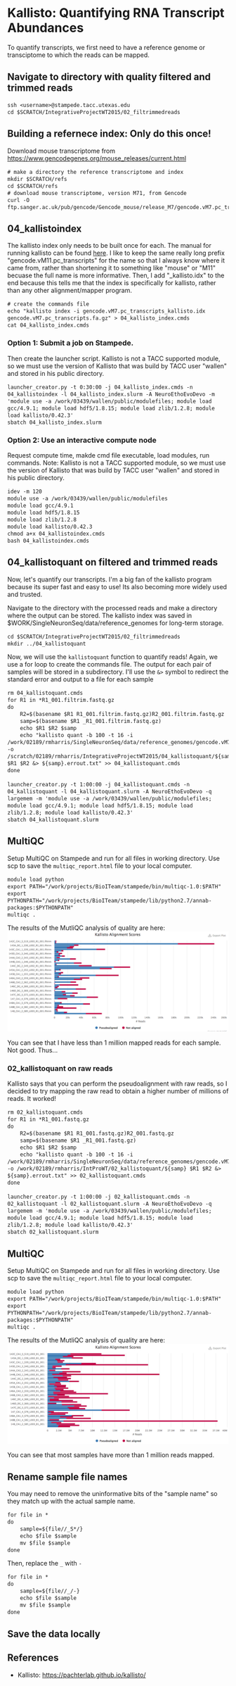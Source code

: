 # Kallisto: Quantifying RNA Transcript Abundances

To quantify transcripts, we first need to have a reference genome or transciptome to which the reads can be mapped. 

## Navigate to directory with quality filtered and trimmed reads

~~~ {.bash}
ssh <username>@stampede.tacc.utexas.edu
cd $SCRATCH/IntegrativeProjectWT2015/02_filtrimmedreads
~~~

## Building a refernece index: Only do this once!


Download mouse transcriptome from https://www.gencodegenes.org/mouse_releases/current.html

~~~ {.bash}
# make a directory the reference transcriptome and index
mkdir $SCRATCH/refs
cd $SCRATCH/refs
# download mouse transcriptome, version M71, from Gencode
curl -O ftp.sanger.ac.uk/pub/gencode/Gencode_mouse/release_M7/gencode.vM7.pc_transcripts.fa.gz
~~~

## 04_kallistoindex

The kallisto index only needs to be built once for each. The manual for running kallisto can be found [here](https://pachterlab.github.io/kallisto/manual). I like to keep the same really long prefix "gencode.vM11.pc_transcripts" for the name so that I always know where it came from, rather than shortening it to something like "mouse" or "M11" becuase the full name is more informative. Then, I add "_kallisto.idx" to the end because this tells me that the index is specifically for kallisto, rather than any other alignment/mapper program.

~~~ {.bash}
# create the commands file
echo "kallisto index -i gencode.vM7.pc_transcripts_kallisto.idx gencode.vM7.pc_transcripts.fa.gz" > 04_kallisto_index.cmds
cat 04_kallisto_index.cmds
~~~

### Option 1: Submit a job on Stampede.
Then create the launcher script. Kallisto is not a TACC supported module, so we must use the version of Kallisto that was build by TACC user "wallen" and stored in his public directory. 

~~~ {.bash}
launcher_creator.py -t 0:30:00 -j 04_kallisto_index.cmds -n 04_kallistoindex -l 04_kallisto_index.slurm -A NeuroEthoEvoDevo -m 'module use -a /work/03439/wallen/public/modulefiles; module load gcc/4.9.1; module load hdf5/1.8.15; module load zlib/1.2.8; module load kallisto/0.42.3'
sbatch 04_kallisto_index.slurm
~~~

### Option 2: Use an interactive compute node
Request compute time, makde cmd file executable, load modules, run commands. Note: Kallisto is not a TACC supported module, so we must use the version of Kallisto that was build by TACC user "wallen" and stored in his public directory.

~~~ {.bash}
idev -m 120
module use -a /work/03439/wallen/public/modulefiles
module load gcc/4.9.1
module load hdf5/1.8.15
module load zlib/1.2.8
module load kallisto/0.42.3
chmod a+x 04_kallistoindex.cmds
bash 04_kallistoindex.cmds
~~~


## 04_kallistoquant on filtered and trimmed reads

Now, let's quantify our transcripts. I'm a big fan of the kallisto program because its super fast and easy to use! Its also becoming more widely used and trusted.

Navigate to the directory with the processed reads and make a directory where the output can be stored. The kallisto index was saved in $WORK/SingleNeuronSeq/data/reference_genomes for long-term storage.

~~~ {.bash}
cd $SCRATCH/IntegrativeProjectWT2015/02_filtrimmedreads
mkdir ../04_kallistoquant
~~~

Now, we will use the `kallistoquant` function to quantify reads! Again, we use a for loop to create the commands file. The output for each pair of samples will be stored in a subdirectory. I'll use the `&>` symbol to redirect the standard error and output to a file for each sample


~~~{.bash}
rm 04_kallistoquant.cmds
for R1 in *R1_001.filtrim.fastq.gz
do
    R2=$(basename $R1 R1_001.filtrim.fastq.gz)R2_001.filtrim.fastq.gz
    samp=$(basename $R1 _R1_001.filtrim.fastq.gz)
    echo $R1 $R2 $samp
    echo "kallisto quant -b 100 -t 16 -i /work/02189/rmharris/SingleNeuronSeq/data/reference_genomes/gencode.vM7.transcripts.idx -o /scratch/02189/rmharris/IntegrativeProjectWT2015/04_kallistoquant/${samp} $R1 $R2 &> ${samp}.errout.txt" >> 04_kallistoquant.cmds
done

launcher_creator.py -t 1:00:00 -j 04_kallistoquant.cmds -n 04_kallistoquant -l 04_kallistoquant.slurm -A NeuroEthoEvoDevo -q largemem -m 'module use -a /work/03439/wallen/public/modulefiles; module load gcc/4.9.1; module load hdf5/1.8.15; module load zlib/1.2.8; module load kallisto/0.42.3'
sbatch 04_kallistoquant.slurm
~~~

## MultiQC

Setup MultiQC on Stampede and run for all files in working directory. Use scp to save the `multiqc_report.html` file to your local computer.

~~~ {.bash}
module load python
export PATH="/work/projects/BioITeam/stampede/bin/multiqc-1.0:$PATH"
export PYTHONPATH="/work/projects/BioITeam/stampede/lib/python2.7/annab-packages:$PYTHONPATH"
multiqc .
~~~

The results of the MutliQC analysis of quality are here:
![](../figures/02g_MultiQC/multiqc_report_04.png)

You can see that I have less than 1 million mapped reads for each sample. Not good. Thus...


### 02_kallistoquant on raw reads

Kallisto says that you can perform the pseudoalignment with raw reads, so I decided to try mapping the raw read to obtain a higher number of millions of reads. It worked!

~~~{.bash}
rm 02_kallistoquant.cmds
for R1 in *R1_001.fastq.gz
do
    R2=$(basename $R1 R1_001.fastq.gz)R2_001.fastq.gz
    samp=$(basename $R1 _R1_001.fastq.gz)
    echo $R1 $R2 $samp
    echo "kallisto quant -b 100 -t 16 -i /work/02189/rmharris/SingleNeuronSeq/data/reference_genomes/gencode.vM7.transcripts.idx -o /work/02189/rmharris/IntProWT/02_kallistoquant/${samp} $R1 $R2 &> ${samp}.errout.txt" >> 02_kallistoquant.cmds
done

launcher_creator.py -t 1:00:00 -j 02_kallistoquant.cmds -n 02_kallistoquant -l 02_kallistoquant.slurm -A NeuroEthoEvoDevo -q largemem -m 'module use -a /work/03439/wallen/public/modulefiles; module load gcc/4.9.1; module load hdf5/1.8.15; module load zlib/1.2.8; module load kallisto/0.42.3'
sbatch 02_kallistoquant.slurm
~~~

## MultiQC

Setup MultiQC on Stampede and run for all files in working directory. Use scp to save the `multiqc_report.html` file to your local computer. 

~~~ {.bash}
module load python
export PATH="/work/projects/BioITeam/stampede/bin/multiqc-1.0:$PATH"
export PYTHONPATH="/work/projects/BioITeam/stampede/lib/python2.7/annab-packages:$PYTHONPATH"
multiqc .
~~~

The results of the MutliQC analysis of quality are here:
![](../figures/02g_MultiQC/multiqc_report_02.png)

You can see that most samples have more than 1 million reads mapped. 


## Rename sample file names

You may need to remove the uninformative bits of the "sample name" so they match up with the actual sample name. 

~~~ {.bash}
for file in *
do
    sample=${file//_S*/}
    echo $file $sample
    mv $file $sample
done
~~~

Then, replace the `_` with `-`

~~~ {.bash}
for file in *
do
    sample=${file//_/-}
    echo $file $sample
    mv $file $sample
done
~~~


## Save the data locally


## References
- Kallisto: https://pachterlab.github.io/kallisto/
